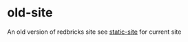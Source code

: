 # old-site

An old version of redbricks site see [static-site](https://github.com/redbrick/static-site) for current site
